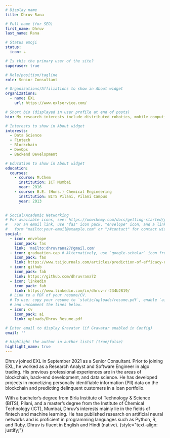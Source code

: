 ```yaml
---
# Display name
title: Dhruv Rana

# Full name (for SEO)
first_name: Dhruv
last_name: Rana

# Status emoji
status:
  icon: ☕️

# Is this the primary user of the site?
superuser: true

# Role/position/tagline
role: Senior Consultant

# Organizations/Affiliations to show in About widget
organizations:
  - name: EXL
    url: https://www.exlservice.com/

# Short bio (displayed in user profile at end of posts)
bio: My research interests include distributed robotics, mobile computing and programmable matter.

# Interests to show in About widget
interests:
  - Data Science
  - Fintech
  - Blockchain
  - DevOps
  - Backend Development

# Education to show in About widget
education:
  courses:
    - course: M.Chem
      institution: ICT Mumbai
      year: 2016
    - course: B.E. (Hons.) Chemical Engineering
      institution: BITS Pilani, Pilani Campus
      year: 2013
    

# Social/Academic Networking
# For available icons, see: https://wowchemy.com/docs/getting-started/page-builder/#icons
#   For an email link, use "fas" icon pack, "envelope" icon, and a link in the
#   form "mailto:your-email@example.com" or "/#contact" for contact widget.
social:
  - icon: envelope
    icon_pack: fas
    link: 'mailto:dhruvrana27@gmail.com'
  - icon: graduation-cap # Alternatively, use `google-scholar` icon from `ai` icon pack
    icon_pack: fas
    link: https://www.tsijournals.com/articles/prediction-of-efficacy-of-oligopeptides-using-qsar-and-ann.html
  - icon: github
    icon_pack: fab
    link: https://github.com/dhruvrana72
  - icon: linkedin
    icon_pack: fab
    link: https://www.linkedin.com/in/dhruv-r-234b2819/
  # Link to a PDF of your resume/CV.
  # To use: copy your resume to `static/uploads/resume.pdf`, enable `ai` icons in `params.yaml`,
  # and uncomment the lines below.
  - icon: cv
    icon_pack: ai
    link: uploads/Dhruv_Resume.pdf

# Enter email to display Gravatar (if Gravatar enabled in Config)
email: ''

# Highlight the author in author lists? (true/false)
highlight_name: true
---
```


Dhruv joined EXL in September 2021 as a Senior Consultant. Prior to joining EXL, he worked as a Research Analyst and Software Engineer in algo trading. His previous professional experiences are in the areas of blockchain, back-end development, and data science. He has developed projects in monetizing personally identifiable information (PII) data on the blockchain and predicting delinquent customers in a loan portfolio.

With a bachelor’s degree from Birla Institute of Technology & Science (BITS), Pilani, and a master’s degree from the Institute of Chemical Technology (ICT), Mumbai, Dhruv’s interests mainly lie in the fields of fintech and machine learning. He has published research on artificial neural networks and is proficient in programming languages such as Python, R, and Ruby. Dhruv is fluent in English and Hindi (native).
{style="text-align: justify;"}
